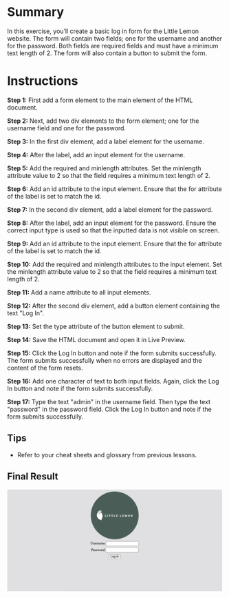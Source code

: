 # Summary

In this exercise, you’ll create a basic log in form for the Little Lemon website. The form will contain two fields; one for the username and another for the password. Both fields are required fields and must have a minimum text length of 2. The form will also contain a button to submit the form.

# Instructions

**Step 1:** First add a form element to the main element of the HTML document.

**Step 2:** Next, add two div elements to the form element; one for the username field and one for the password.

**Step 3:** In the first div element, add a label element for the username.

**Step 4:** After the label, add an input element for the username.

**Step 5:** Add the required and minlength attributes. Set the minlength attribute value to 2 so that the field requires a minimum text length of 2.

**Step 6:** Add an id attribute to the input element. Ensure that the for attribute of the label is set to match the id.

**Step 7:** In the second div element, add a label element for the password.

**Step 8:** After the label, add an input element for the password. Ensure the correct input type is used so that the inputted data is not visible on screen.

**Step 9:** Add an id attribute to the input element. Ensure that the for attribute of the label is set to match the id.

**Step 10:** Add the required and minlength attributes to the input element. Set the minlength attribute value to 2 so that the field requires a minimum text length of 2.

**Step 11:** Add a name attribute to all input elements.

**Step 12:** After the second div element, add a button element containing the text "Log In".

**Step 13:** Set the type attribute of the button element to submit.

**Step 14:** Save the HTML document and open it in Live Preview.

**Step 15:** Click the Log In button and note if the form submits successfully. The form submits successfully when no errors are displayed and the content of the form resets.

**Step 16:** Add one character of text to both input fields. Again, click the Log In button and note if the form submits successfully.

**Step 17:** Type the text "admin" in the username field. Then type the text "password" in the password field. Click the Log In button and note if the form submits successfully.


## Tips

 * Refer to your cheat sheets and glossary from previous lessons.

## Final Result

<img src="./result.png" width=500>
